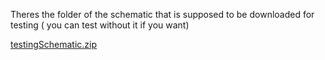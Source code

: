 Theres the folder of the schematic that is supposed to be downloaded for testing  ( you can test without it if you want)


[testingSchematic.zip](https://github.com/user-attachments/files/18044278/finalProject.zip)

